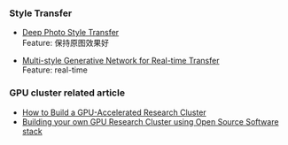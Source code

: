 ### Style Transfer    

* [Deep Photo Style Transfer](https://arxiv.org/pdf/1703.07511.pdf)    
Feature: 保持原图效果好

* [Multi-style Generative Network for Real-time Transfer](https://arxiv.org/pdf/1703.06953.pdf)    
Feature: real-time

### GPU cluster related article
* [How to Build a GPU-Accelerated Research Cluster](https://devblogs.nvidia.com/parallelforall/how-build-gpu-accelerated-research-cluster/)
* [Building your own GPU Research Cluster using Open Source Software stack](http://on-demand.gputechconf.com/gtc/2013/presentations/S3516-Build-Your-Own-GPU-Research-Cluster.pdf)

